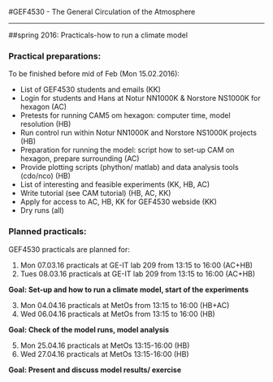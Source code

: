 #GEF4530 - The General Circulation of the Atmosphere

----------


##spring 2016: Practicals-how to run a climate model

### Practical preparations:

 To be finished before mid of Feb (Mon 15.02.2016):

- List of GEF4530 students and emails (KK)
- Login for students and Hans at Notur NN1000K & Norstore NS1000K for hexagon (AC)
- Pretests for running CAM5 om hexagon: computer time, model resolution  (HB)
- Run control run within Notur NN1000K and Norstore NS1000K projects (HB)
- Preparation for running the model: script how to set-up CAM on hexagon, prepare surrounding (AC)
- Provide plotting scripts (phython/ matlab) and data analysis tools (cdo/nco) (HB)
- List of interesting and feasible experiments (KK, HB, AC)
- Write tutorial (see CAM tutorial) (HB, AC, KK)
- Apply for access to AC, HB, KK for GEF4530 webside (KK)
- Dry runs (all)

### Planned practicals:

GEF4530 practicals are planned for:



1. Mon 07.03.16	practicals at GE-IT lab 209 from 13:15 to 16:00 (AC+HB) 
2. Tues 08.03.16	practicals at GE-IT lab 209 from 13:15 to 16:00 (AC+HB) 

**Goal: Set-up and how to run a climate model, start of the experiments**

3. Mon 04.04.16	practicals at MetOs from 13:15 to 16:00 (HB+AC)
4. Wed 06.04.16	practicals at MetOs from 13:15 to 16:00 (HB) 

**Goal: Check of the model runs, model analysis**

5. Mon 25.04.16	practicals at MetOs 13:15-16:00 (HB)
6. Wed 27.04.16	practicals at MetOs 13:15-16:00 (HB)

**Goal: Present and discuss model results/ exercise**

